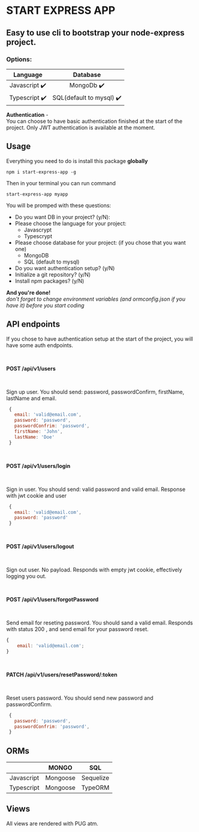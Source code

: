 # START EXPRESS APP

## Easy to use cli to bootstrap your node-express project.

### Options:

|           Language            |                 Database                 |
| :---------------------------: | :--------------------------------------: |
| Javascript :heavy_check_mark: |        MongoDb :heavy_check_mark:        |
| Typescript :heavy_check_mark: | SQL(default to mysql) :heavy_check_mark: |

**Authentication** - <br>
You can choose to have basic authentication finished at the start of the project. Only JWT authentication is available at the moment.

## Usage

Everything you need to do is install this package **globally** <br>

```
npm i start-express-app -g
```

Then in your terminal you can run command

```
start-express-app myapp
```

You will be promped with these questions:

- Do you want DB in your project? (y/N):
- Please choose the language for your project:
  - Javascrypt
  - Typescrypt
- Please choose database for your project: (if you chose that you want one)
  - MongoDB
  - SQL (default to mysql)
- Do you want authentication setup? (y/N)
- Initialize a git repository? (y/N)
- Install npm packages? (y/N)

**And you're done!** <br>
_don't forget to change environment variables (and ormconfig.json if you have it) before you start coding_

## API endpoints

If you chose to have authentication setup at the start of the project, you will have some auth endpoints.

<br>

**POST /api/v1/users**

<br>

Sign up user. You should send: password, passwordConfirm, firstName, lastName and email.

```javascript
 {
   email: 'valid@email.com',
   password: 'password',
   passwordConfrim: 'password',
   firstName: 'John',
   lastName: 'Doe'
 }
```

<br>

**POST /api/v1/users/login**

<br>

Sign in user. You should send: valid password and valid email.
Response with jwt cookie and user

```javascript
 {
   email: 'valid@email.com',
   password: 'password'
 }
```

<br>

**POST /api/v1/users/logout**

<br>

Sign out user. No payload.
Responds with empty jwt cookie, effectively logging you out.

<br>

**POST /api/v1/users/forgotPassword**

<br>

Send email for reseting password. You should sand a valid email.
Responds with status 200 , and send email for your password reset.

```javascript
{
	email: 'valid@email.com';
}
```

<br>

**PATCH /api/v1/users/resetPassword/:token**

<br>

Reset users password. You should send new password and passwordConfirm.

```javascript
 {
   password: 'password',
   passwordConfrim: 'password',
 }
```

## ORMs

|            |  MONGO   |    SQL    |
| :--------: | :------: | :-------: |
| Javascript | Mongoose | Sequelize |
| Typescript | Mongoose |  TypeORM  |

## Views

All views are rendered with PUG atm.
